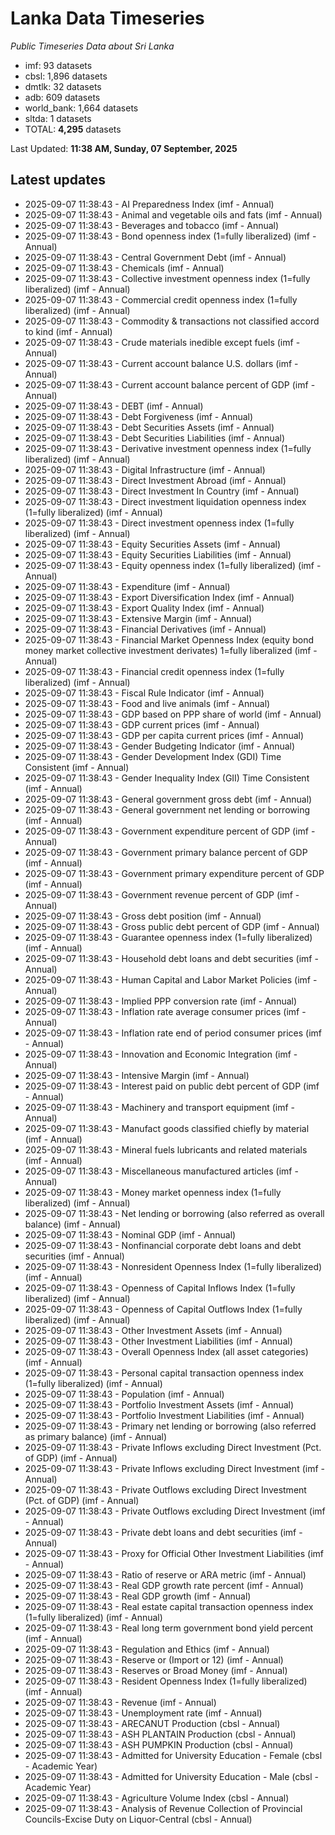 # Lanka Data Timeseries
*Public Timeseries Data about Sri Lanka*

* imf: 93 datasets
* cbsl: 1,896 datasets
* dmtlk: 32 datasets
* adb: 609 datasets
* world_bank: 1,664 datasets
* sltda: 1 datasets
* TOTAL: **4,295** datasets

Last Updated: **11:38 AM, Sunday, 07 September, 2025**

## Latest updates

* 2025-09-07 11:38:43 - AI Preparedness Index (imf - Annual)
* 2025-09-07 11:38:43 - Animal and vegetable oils and fats (imf - Annual)
* 2025-09-07 11:38:43 - Beverages and tobacco (imf - Annual)
* 2025-09-07 11:38:43 - Bond openness index (1=fully liberalized) (imf - Annual)
* 2025-09-07 11:38:43 - Central Government Debt (imf - Annual)
* 2025-09-07 11:38:43 - Chemicals (imf - Annual)
* 2025-09-07 11:38:43 - Collective investment openness index (1=fully liberalized) (imf - Annual)
* 2025-09-07 11:38:43 - Commercial credit openness index (1=fully liberalized) (imf - Annual)
* 2025-09-07 11:38:43 - Commodity & transactions not classified accord to kind (imf - Annual)
* 2025-09-07 11:38:43 - Crude materials inedible except fuels (imf - Annual)
* 2025-09-07 11:38:43 - Current account balance U.S. dollars (imf - Annual)
* 2025-09-07 11:38:43 - Current account balance percent of GDP (imf - Annual)
* 2025-09-07 11:38:43 - DEBT (imf - Annual)
* 2025-09-07 11:38:43 - Debt Forgiveness (imf - Annual)
* 2025-09-07 11:38:43 - Debt Securities Assets (imf - Annual)
* 2025-09-07 11:38:43 - Debt Securities Liabilities (imf - Annual)
* 2025-09-07 11:38:43 - Derivative investment openness index (1=fully liberalized) (imf - Annual)
* 2025-09-07 11:38:43 - Digital Infrastructure (imf - Annual)
* 2025-09-07 11:38:43 - Direct Investment Abroad (imf - Annual)
* 2025-09-07 11:38:43 - Direct Investment In Country (imf - Annual)
* 2025-09-07 11:38:43 - Direct investment liquidation openness index (1=fully liberalized) (imf - Annual)
* 2025-09-07 11:38:43 - Direct investment openness index (1=fully liberalized) (imf - Annual)
* 2025-09-07 11:38:43 - Equity Securities Assets (imf - Annual)
* 2025-09-07 11:38:43 - Equity Securities Liabilities (imf - Annual)
* 2025-09-07 11:38:43 - Equity openness index (1=fully liberalized) (imf - Annual)
* 2025-09-07 11:38:43 - Expenditure (imf - Annual)
* 2025-09-07 11:38:43 - Export Diversification Index (imf - Annual)
* 2025-09-07 11:38:43 - Export Quality Index (imf - Annual)
* 2025-09-07 11:38:43 - Extensive Margin (imf - Annual)
* 2025-09-07 11:38:43 - Financial Derivatives (imf - Annual)
* 2025-09-07 11:38:43 - Financial Market Openness Index (equity bond money market collective investment derivates) 1=fully liberalized (imf - Annual)
* 2025-09-07 11:38:43 - Financial credit openness index (1=fully liberalized) (imf - Annual)
* 2025-09-07 11:38:43 - Fiscal Rule Indicator (imf - Annual)
* 2025-09-07 11:38:43 - Food and live animals (imf - Annual)
* 2025-09-07 11:38:43 - GDP based on PPP share of world (imf - Annual)
* 2025-09-07 11:38:43 - GDP current prices (imf - Annual)
* 2025-09-07 11:38:43 - GDP per capita current prices (imf - Annual)
* 2025-09-07 11:38:43 - Gender Budgeting Indicator (imf - Annual)
* 2025-09-07 11:38:43 - Gender Development Index (GDI) Time Consistent (imf - Annual)
* 2025-09-07 11:38:43 - Gender Inequality Index (GII) Time Consistent (imf - Annual)
* 2025-09-07 11:38:43 - General government gross debt (imf - Annual)
* 2025-09-07 11:38:43 - General government net lending or borrowing (imf - Annual)
* 2025-09-07 11:38:43 - Government expenditure percent of GDP (imf - Annual)
* 2025-09-07 11:38:43 - Government primary balance percent of GDP (imf - Annual)
* 2025-09-07 11:38:43 - Government primary expenditure percent of GDP (imf - Annual)
* 2025-09-07 11:38:43 - Government revenue percent of GDP (imf - Annual)
* 2025-09-07 11:38:43 - Gross debt position (imf - Annual)
* 2025-09-07 11:38:43 - Gross public debt percent of GDP (imf - Annual)
* 2025-09-07 11:38:43 - Guarantee openness index (1=fully liberalized) (imf - Annual)
* 2025-09-07 11:38:43 - Household debt loans and debt securities (imf - Annual)
* 2025-09-07 11:38:43 - Human Capital and Labor Market Policies (imf - Annual)
* 2025-09-07 11:38:43 - Implied PPP conversion rate (imf - Annual)
* 2025-09-07 11:38:43 - Inflation rate average consumer prices (imf - Annual)
* 2025-09-07 11:38:43 - Inflation rate end of period consumer prices (imf - Annual)
* 2025-09-07 11:38:43 - Innovation and Economic Integration (imf - Annual)
* 2025-09-07 11:38:43 - Intensive Margin (imf - Annual)
* 2025-09-07 11:38:43 - Interest paid on public debt percent of GDP (imf - Annual)
* 2025-09-07 11:38:43 - Machinery and transport equipment (imf - Annual)
* 2025-09-07 11:38:43 - Manufact goods classified chiefly by material (imf - Annual)
* 2025-09-07 11:38:43 - Mineral fuels lubricants and related materials (imf - Annual)
* 2025-09-07 11:38:43 - Miscellaneous manufactured articles (imf - Annual)
* 2025-09-07 11:38:43 - Money market openness index (1=fully liberalized) (imf - Annual)
* 2025-09-07 11:38:43 - Net lending or borrowing (also referred as overall balance) (imf - Annual)
* 2025-09-07 11:38:43 - Nominal GDP (imf - Annual)
* 2025-09-07 11:38:43 - Nonfinancial corporate debt loans and debt securities (imf - Annual)
* 2025-09-07 11:38:43 - Nonresident Openness Index (1=fully liberalized) (imf - Annual)
* 2025-09-07 11:38:43 - Openness of Capital Inflows Index (1=fully liberalized) (imf - Annual)
* 2025-09-07 11:38:43 - Openness of Capital Outflows Index (1=fully liberalized) (imf - Annual)
* 2025-09-07 11:38:43 - Other Investment Assets (imf - Annual)
* 2025-09-07 11:38:43 - Other Investment Liabilities (imf - Annual)
* 2025-09-07 11:38:43 - Overall Openness Index (all asset categories) (imf - Annual)
* 2025-09-07 11:38:43 - Personal capital transaction openness index (1=fully liberalized) (imf - Annual)
* 2025-09-07 11:38:43 - Population (imf - Annual)
* 2025-09-07 11:38:43 - Portfolio Investment Assets (imf - Annual)
* 2025-09-07 11:38:43 - Portfolio Investment Liabilities (imf - Annual)
* 2025-09-07 11:38:43 - Primary net lending or borrowing (also referred as primary balance) (imf - Annual)
* 2025-09-07 11:38:43 - Private Inflows excluding Direct Investment (Pct. of GDP) (imf - Annual)
* 2025-09-07 11:38:43 - Private Inflows excluding Direct Investment (imf - Annual)
* 2025-09-07 11:38:43 - Private Outflows excluding Direct Investment (Pct. of GDP) (imf - Annual)
* 2025-09-07 11:38:43 - Private Outflows excluding Direct Investment (imf - Annual)
* 2025-09-07 11:38:43 - Private debt loans and debt securities (imf - Annual)
* 2025-09-07 11:38:43 - Proxy for Official Other Investment Liabilities (imf - Annual)
* 2025-09-07 11:38:43 - Ratio of reserve or ARA metric (imf - Annual)
* 2025-09-07 11:38:43 - Real GDP growth rate percent (imf - Annual)
* 2025-09-07 11:38:43 - Real GDP growth (imf - Annual)
* 2025-09-07 11:38:43 - Real estate capital transaction openness index (1=fully liberalized) (imf - Annual)
* 2025-09-07 11:38:43 - Real long term government bond yield percent (imf - Annual)
* 2025-09-07 11:38:43 - Regulation and Ethics (imf - Annual)
* 2025-09-07 11:38:43 - Reserve or (Import or 12) (imf - Annual)
* 2025-09-07 11:38:43 - Reserves or Broad Money (imf - Annual)
* 2025-09-07 11:38:43 - Resident Openness Index (1=fully liberalized) (imf - Annual)
* 2025-09-07 11:38:43 - Revenue (imf - Annual)
* 2025-09-07 11:38:43 - Unemployment rate (imf - Annual)
* 2025-09-07 11:38:43 - ARECANUT Production (cbsl - Annual)
* 2025-09-07 11:38:43 - ASH PLANTAIN Production (cbsl - Annual)
* 2025-09-07 11:38:43 - ASH PUMPKIN Production (cbsl - Annual)
* 2025-09-07 11:38:43 - Admitted for University Education - Female (cbsl - Academic Year)
* 2025-09-07 11:38:43 - Admitted for University Education - Male (cbsl - Academic Year)
* 2025-09-07 11:38:43 - Agriculture Volume Index (cbsl - Annual)
* 2025-09-07 11:38:43 - Analysis of Revenue Collection of Provincial Councils-Excise Duty on Liquor-Central (cbsl - Annual)